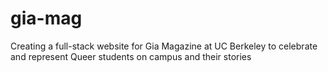 # gia-mag
Creating a full-stack website for Gia Magazine at UC Berkeley to celebrate and represent Queer students on campus and their stories
